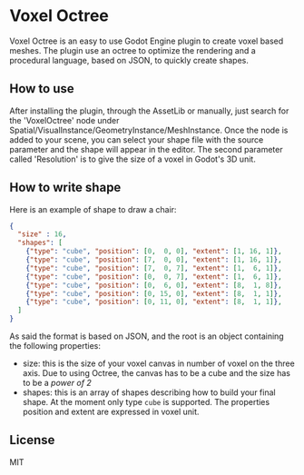 # Voxel Octree
Voxel Octree is an easy to use Godot Engine plugin to create voxel based meshes.
The plugin use an octree to optimize the rendering and a procedural language, based on JSON, to quickly create shapes.

## How to use
After installing the plugin, through the AssetLib or manually, just search for the 'VoxelOctree' node under Spatial/VisualInstance/GeometryInstance/MeshInstance.
Once the node is added to your scene, you can select your shape file with the source parameter and the shape will appear in the editor.
The second parameter called 'Resolution' is to give the size of a voxel in Godot's 3D unit.

## How to write shape
Here is an example of shape to draw a chair:
``` json
{
  "size" : 16,
  "shapes": [
    {"type": "cube", "position": [0,  0, 0], "extent": [1, 16, 1]},
    {"type": "cube", "position": [7,  0, 0], "extent": [1, 16, 1]},
    {"type": "cube", "position": [7,  0, 7], "extent": [1,  6, 1]},
    {"type": "cube", "position": [0,  0, 7], "extent": [1,  6, 1]},
    {"type": "cube", "position": [0,  6, 0], "extent": [8,  1, 8]},
    {"type": "cube", "position": [0, 15, 0], "extent": [8,  1, 1]},
    {"type": "cube", "position": [0, 11, 0], "extent": [8,  1, 1]},
  ]
}
```
As said the format is based on JSON, and the root is an object containing the following properties:
* size: this is the size of your voxel canvas in number of voxel on the three axis. Due to using Octree, the canvas has to be a cube and the size has to be a _power of 2_
* shapes: this is an array of shapes describing how to build your final shape. At the moment only type `cube` is supported. The properties position and extent are expressed in voxel unit.

License
----

MIT
